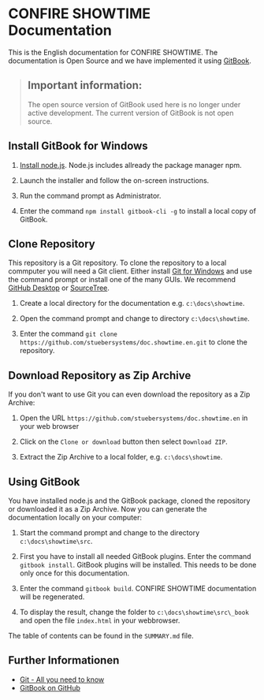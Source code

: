 # CONFIRE SHOWTIME Documentation

This is the English documentation for CONFIRE SHOWTIME. The documentation is Open Source and we have implemented it using [GitBook](https://github.com/GitbookIO/gitbook).

> ## Important information:
> The open source version of GitBook used here is no longer under active development. The current version of GitBook is not open source. 

## Install GitBook for Windows

1. [Install node.js](https://nodejs.org/de/download). Node.js includes allready the package manager npm.

2. Launch the installer and follow the on-screen instructions.

3. Run the command prompt as Administrator.

4. Enter the command `npm install gitbook-cli -g` to install a local copy of GitBook.

## Clone Repository

This repository is a Git repository. To clone the repository to a local commputer you will need a Git client. Either install [Git for Windows](https://gitforwindows.org/) and use the command prompt or install one of the many GUIs. We recommend [GitHub Desktop](https://desktop.github.com) or [SourceTree](https://www.sourcetreeapp.com).

1. Create a local directory for the documentation e.g. `c:\docs\showtime`.

2. Open the command prompt and change to directory `c:\docs\showtime`.

3. Enter the command `git clone https://github.com/stuebersystems/doc.showtime.en.git` to clone the repository.

## Download Repository as Zip Archive

If you don't want to use Git you can even download the repository as a Zip Archive:

1. Open the URL `https://github.com/stuebersystems/doc.showtime.en` in your web browser

2. Click on the `Clone or download` button then select `Download ZIP`.

3. Extract the Zip Archive to a local folder, e.g. `c:\docs\showtime`.

## Using GitBook

You have installed node.js and the GitBook package, cloned the repository or downloaded it as a Zip Archive. Now you can generate the documentation locally on your computer:

1. Start the command prompt and change to the directory `c:\docs\showtime\src`.

2. First you have to install all needed GitBook plugins. Enter the command `gitbook install`. GitBook plugins will be installed. This needs to be done only once for this documentation.

3. Enter the command `gitbook build`. CONFIRE SHOWTIME documentation will be regenerated.

4. To display the result, change the folder to `c:\docs\showtime\src\_book` and open the file `index.html` in your webbrowser.

The table of contents can be found in the `SUMMARY.md` file. 

## Further Informationen

+ [Git - All you need to know](https://git-scm.com/book/en/v2)
+ [GitBook on GitHub](https://github.com/GitbookIO/gitbook)
